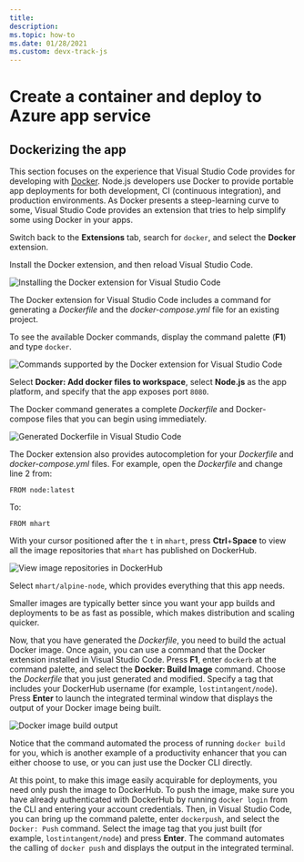 ```yaml
---
title: 
description: 
ms.topic: how-to
ms.date: 01/28/2021
ms.custom: devx-track-js
---
```


# Create a container and deploy to Azure app service

## Dockerizing the app

This section focuses on the experience that Visual Studio Code provides for developing with [Docker](https://www.docker.com/). Node.js developers use Docker to provide portable app deployments for both development, CI (continuous integration), and production environments. As Docker presents a steep-learning curve to some, Visual Studio Code provides an extension that tries to help simplify some using Docker in your apps.

Switch back to the **Extensions** tab, search for `docker`, and select the **Docker** extension.

Install the Docker extension, and then reload Visual Studio Code.

![Installing the Docker extension for Visual Studio Code](../media/node-howto-e2e/visual-studio-code-docker-extension.png)

The Docker extension for Visual Studio Code includes a command for generating a *Dockerfile* and the *docker-compose.yml* file for an existing project.

To see the available Docker commands, display the command palette (**F1**) and type `docker`.

![Commands supported by the Docker extension for Visual Studio Code ](../media/node-howto-e2e/visual-studio-code-available-docker-codes.png)

Select **Docker: Add docker files to workspace**, select **Node.js** as the app platform, and specify that the app exposes port `8080`.

The Docker command generates a complete *Dockerfile* and Docker-compose files that you can begin using immediately.

![Generated Dockerfile in Visual Studio Code](../media/node-howto-e2e/visual-studio-code-complete-dockerfile.png)

The Docker extension also provides autocompletion for your *Dockerfile* and *docker-compose.yml* files. For example, open the *Dockerfile* and change line 2 from:

```docker
FROM node:latest
```

To:

```docker
FROM mhart
```

With your cursor positioned after the `t` in `mhart`, press **Ctrl**+**Space** to view all the image repositories that `mhart` has published on DockerHub.

![View image repositories in DockerHub](../media/node-howto-e2e/visual-studio-code-dockerhub-image-repositories.png)

Select `mhart/alpine-node`, which provides everything that this app needs. 

Smaller images are typically better since you want your app builds and deployments to be as fast as possible, which makes distribution and scaling quicker.

Now, that you have generated the *Dockerfile*, you need to build the actual Docker image. Once again, you can use a command that the Docker extension installed in Visual Studio Code. Press **F1**, enter `dockerb` at the command palette, and select the **Docker: Build Image** command. Choose the *Dockerfile* that you just generated and modified. Specify a tag that includes your DockerHub username (for example, `lostintangent/node`). Press **Enter** to launch the integrated terminal window that displays the output of your Docker image being built.

![Docker image build output](../media/node-howto-e2e/docker-build-image-output.png)

Notice that the command automated the process of running `docker build` for you, which is another example of a productivity enhancer that you can either choose to use, or you can just use the Docker CLI directly.

At this point, to make this image easily acquirable for deployments, you need only push the image to DockerHub. To push the image, make sure you have already authenticated with DockerHub by running `docker login` from the CLI and entering your account credentials. Then, in Visual Studio Code, you can bring up the command palette, enter `dockerpush`, and select the `Docker: Push` command. Select the image tag that you just built (for example, `lostintangent/node`) and press **Enter**. The command automates the calling of `docker push` and displays the output in the integrated terminal.
